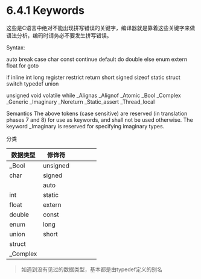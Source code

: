 
# 6.4.1 Keywords

这些是C语言中绝对不能出现拼写错误的关键字，编译器就是靠着这些关键字来做语法分析，编码时请务必不要发生拼写错误。


Syntax:

auto
break
case
char
const
continue
default
do
double
else
enum
extern
float
for
goto

if
inline
int
long
register
restrict
return
short
signed
sizeof
static
struct
switch
typedef
union

unsigned
void
volatile
while
_Alignas
_Alignof
_Atomic
_Bool
_Complex
_Generic
_Imaginary
_Noreturn
_Static_assert
_Thread_local


Semantics
The above tokens (case sensitive) are reserved (in translation phases 7 and 8) for use as keywords, and shall not be used otherwise. The keyword _Imaginary is reserved for specifying imaginary types.



分类

| 数据类型 | 修饰符   |      |      |      |      |
| -------- | -------- | ---- | ---- | ---- | ---- |
| _Bool    | unsigned |      |      |      |      |
| char     | signed   |      |      |      |      |
|     | auto     |      |      |      |      |
| int      | static   |      |      |      |      |
| float    | extern   |      |      |      |      |
| double   | const |      |      |      |      |
| enum    | long |      |      |      |      |
| union    | short |      |      |      |      |
| struct   |          |      |      |      |      |
| _Complex |          |      |      |      |      |



> 如遇到没有见过的数据类型，基本都是由typedef定义的别名

